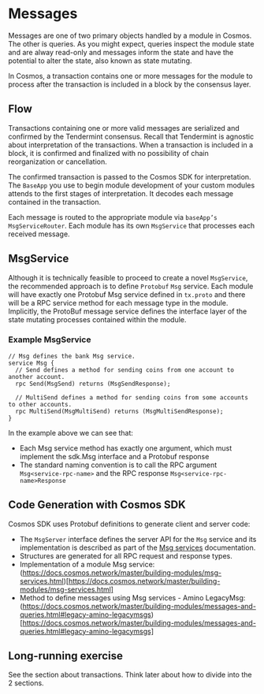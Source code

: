 # Messages

Messages are one of two primary objects handled by a module in Cosmos. The other is queries. As you might expect, queries inspect the module state and are alway read-only and messages inform the state and have the potential to alter the state, also known as state mutating.

In Cosmos, a transaction contains one or more messages for the module to process after the transaction is included in a block by the consensus layer.

## Flow

Transactions containing one or more valid messages are serialized and confirmed by the Tendermint consensus. Recall that Tendermint is agnostic about interpretation of the transactions. When a transaction is included in a block, it is confirmed and finalized with no possibility of chain reorganization or cancellation.

The confirmed transaction is passed to the Cosmos SDK for interpretation. The `BaseApp` you use to begin module development of your custom modules attends to the first stages of interpretation. It decodes each message contained in the transaction.

Each message is routed to the appropriate module via `baseApp’s` `MsgServiceRouter`. Each module has its own `MsgService` that processes each received message.

## MsgService

Although it is technically feasible to proceed to create a novel `MsgService`, the recommended approach is to define `Protobuf` `Msg` service. Each module will have exactly one Protobuf Msg service defined in `tx.proto` and there will be a RPC service method for each message type in the module. Implicitly, the ProtoBuf message service defines the interface layer of the state mutating processes contained within the module.

### Example MsgService

```
// Msg defines the bank Msg service.
service Msg {
  // Send defines a method for sending coins from one account to another account.
  rpc Send(MsgSend) returns (MsgSendResponse);

  // MultiSend defines a method for sending coins from some accounts to other accounts.
  rpc MultiSend(MsgMultiSend) returns (MsgMultiSendResponse);
}
```

In the example above we can see that:

* Each Msg service method has  exactly one argument, which must implement the sdk.Msg interface and a Protobuf response
* The standard naming convention is to call the RPC argument `Msg<service-rpc-name>` and the RPC response `Msg<service-rpc-name>Response`

## Code Generation with Cosmos SDK

Cosmos SDK uses Protobuf definitions to generate client and server code:

* The `MsgServer` interface defines the server API for the `Msg` service and its implementation is described as part of the [Msg services](https://docs.cosmos.network/master/building-modules/msg-services.html) documentation.
* Structures are generated for all RPC request and response types.
* Implementation of a module Msg service: (https://docs.cosmos.network/master/building-modules/msg-services.html)[https://docs.cosmos.network/master/building-modules/msg-services.html]
* Method to define messages using Msg services - Amino LegacyMsg: (https://docs.cosmos.network/master/building-modules/messages-and-queries.html#legacy-amino-legacymsgs)[https://docs.cosmos.network/master/building-modules/messages-and-queries.html#legacy-amino-legacymsgs]

## Long-running exercise

See the section about transactions. Think later about how to divide into the 2 sections.
